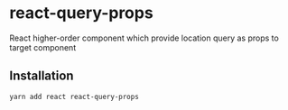 # react-query-props

React higher-order component which provide location query as props to target component

## Installation

`yarn add react react-query-props`
